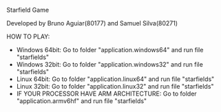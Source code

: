 Starfield Game

Developed by Bruno Aguiar(80177) and Samuel Silva(80271)

HOW TO PLAY:
- Windows 64bit: Go to folder "application.windows64" and run file "starfields"
- Windows 32bit: Go to folder "application.windows32" and run file "starfields"
- Linux   64bit: Go to folder "application.linux64" and run file "starfields"
- Linux   32bit: Go to folder "application.linux32" and run file "starfields"
- IF YOUR PROCESSOR HAVE ARM ARCHITECTURE: Go to folder "application.armv6hf" and run file "starfields"
